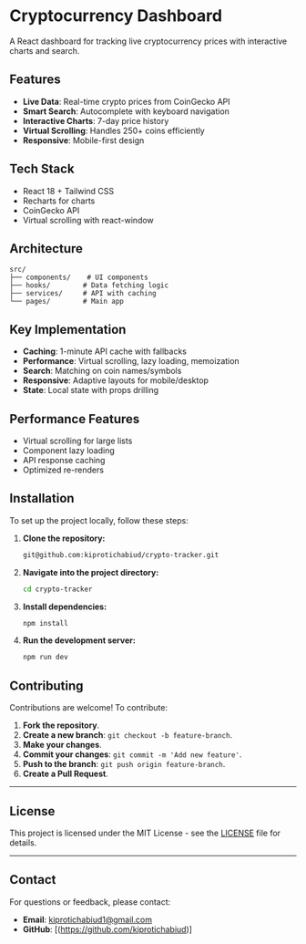# Cryptocurrency Dashboard

A React dashboard for tracking live cryptocurrency prices with interactive charts and search.

## Features

- **Live Data**: Real-time crypto prices from CoinGecko API
- **Smart Search**: Autocomplete with keyboard navigation
- **Interactive Charts**: 7-day price history
- **Virtual Scrolling**: Handles 250+ coins efficiently
- **Responsive**: Mobile-first design


## Tech Stack

- React 18 + Tailwind CSS
- Recharts for charts
- CoinGecko API
- Virtual scrolling with react-window

## Architecture

```
src/
├── components/    # UI components
├── hooks/        # Data fetching logic
├── services/     # API with caching
└── pages/        # Main app
```

## Key Implementation

- **Caching**: 1-minute API cache with fallbacks
- **Performance**: Virtual scrolling, lazy loading, memoization
- **Search**:  Matching on coin names/symbols
- **Responsive**: Adaptive layouts for mobile/desktop
- **State**: Local state with props drilling

## Performance Features

- Virtual scrolling for large lists
- Component lazy loading
- API response caching
- Optimized re-renders

## Installation

To set up the project locally, follow these steps:

1. **Clone the repository:**

   ```bash
   git@github.com:kiprotichabiud/crypto-tracker.git
   ```

2. **Navigate into the project directory:**

   ```bash
   cd crypto-tracker
   ```

3. **Install dependencies:**

   ```bash
   npm install
   ```

4. **Run the development server:**

   ```bash
   npm run dev

## Contributing

Contributions are welcome! To contribute:

1. **Fork the repository**.
2. **Create a new branch**: `git checkout -b feature-branch`.
3. **Make your changes**.
4. **Commit your changes**: `git commit -m 'Add new feature'`.
5. **Push to the branch**: `git push origin feature-branch`.
6. **Create a Pull Request**.

---

## License

This project is licensed under the MIT License - see the [LICENSE](LICENSE) file for details.

---

## Contact

For questions or feedback, please contact:

- **Email**: kiprotichabiud1@gmail.com
- **GitHub**: [(https://github.com/kiprotichabiud)]
